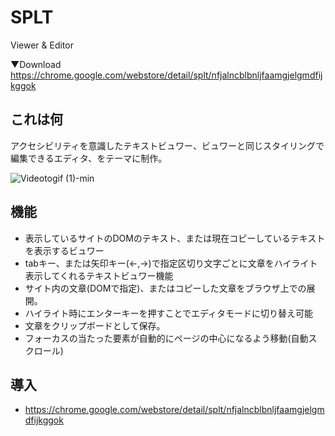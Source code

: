 # SPLT
Viewer &amp; Editor 

▼Download 
https://chrome.google.com/webstore/detail/splt/nfjalncblbnljfaamgjelgmdfijkggok

## これは何
  アクセシビリティを意識したテキストビュワー、ビュワーと同じスタイリングで編集できるエディタ、をテーマに制作。
  
![Videotogif (1)-min](https://user-images.githubusercontent.com/91081804/134041339-b4770001-a177-42be-bf90-4d1a866a9835.gif)

## 機能
- 表示しているサイトのDOMのテキスト、または現在コピーしているテキストを表示するビュワー
- tabキー、または矢印キー(←,→)で指定区切り文字ごとに文章をハイライト表示してくれるテキストビュワー機能   
- サイト内の文章(DOMで指定)、またはコピーした文章をブラウザ上での展開。
- ハイライト時にエンターキーを押すことでエディタモードに切り替え可能
- 文章をクリップボードとして保存。
- フォーカスの当たった要素が自動的にページの中心になるよう移動(自動スクロール)


## 導入
- https://chrome.google.com/webstore/detail/splt/nfjalncblbnljfaamgjelgmdfijkggok
